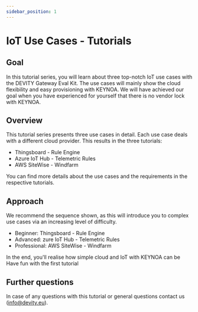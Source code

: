 ```yaml
---
sidebar_position: 1
---
```


# IoT Use Cases - Tutorials

## Goal

In this tutorial series, you will learn about three top-notch IoT use cases with the DEVITY Gateway Eval Kit. 
The use cases will mainly show the cloud flexibility and easy provisioning with KEYNOA. 
We will have achieved our goal when you have experienced for yourself that there is no vendor lock with KEYNOA.   

## Overview

This tutorial series presents three use cases in detail. Each use case deals with a different cloud provider. 
This results in the three tutorials:

- Thingsboard - Rule Engine
- Azure IoT Hub - Telemetric Rules
- AWS SiteWise - Windfarm 

You can find more details about the use cases and the requirements in the respective tutorials.


## Approach

We recommend the sequence shown, as this will introduce you to complex use cases via an increasing level of difficulty.

- Beginner: Thingsboard - Rule Engine
- Advanced: zure IoT Hub - Telemetric Rules
- Professional: AWS SiteWise - Windfarm

In the end, you'll realise how simple cloud and IoT with KEYNOA can be
Have fun with the first tutorial

## Further questions

In case of any questions with this tutorial or general questions contact us (info@devity.eu).
